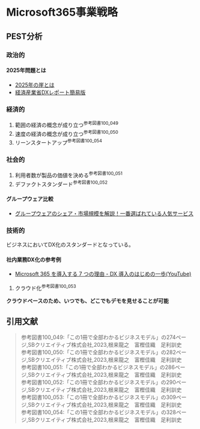 # Microsoft365事業戦略

## PEST分析

### 政治的

#### 2025年問題とは

- [2025年の崖とは](https://kigyolog.com/article.php?id=1720)
- [経済産業省DXレポート簡易版](https://www.meti.go.jp/shingikai/mono_info_service/digital_transformation/pdf/20180907_02.pdf)

### 経済的

1. 範囲の経済の概念が成り立つ<sup>参考図書100_049</sup>
1. 速度の経済の概念が成り立つ<sup>参考図書100_050</sup>
1. リーンスタートアップ<sup>参考図書100_054</sup>

### 社会的

1. 利用者数が製品の価値を決める<sup>参考図書100_051</sup>
1. デファクトスタンダード<sup>参考図書100_052</sup>

#### グループウェア比較

- [グループウェアのシェア・市場規模を解説！一番選ばれている人気サービス](https://boxil.jp/mag/a7630/)

### 技術的

ビジネスにおいてDX化のスタンダードとなっている。

#### 社内業務DX化の参考例

- [Microsoft 365 を導入する 7 つの理由 - DX 導入のはじめの一歩(YouTube)](https://www.youtube.com/watch?v=bBnxNqgxzTA)

1. クラウド化<sup>参考図書100_053</sup>

**クラウドベースのため、いつでも、どこでもデモを見せることが可能**  

## 引用文献

> 参考図書100_049:「この1冊で全部わかるビジネスモデル」の274ページ,SBクリエイティブ株式会社,2023,根来龍之　富樫佳織　足利訓史  
> 参考図書100_050:「この1冊で全部わかるビジネスモデル」の282ページ,SBクリエイティブ株式会社,2023,根来龍之　富樫佳織　足利訓史  
> 参考図書100_051:「この1冊で全部わかるビジネスモデル」の286ページ,SBクリエイティブ株式会社,2023,根来龍之　富樫佳織　足利訓史  
> 参考図書100_052:「この1冊で全部わかるビジネスモデル」の290ページ,SBクリエイティブ株式会社,2023,根来龍之　富樫佳織　足利訓史  
> 参考図書100_053:「この1冊で全部わかるビジネスモデル」の309ページ,SBクリエイティブ株式会社,2023,根来龍之　富樫佳織　足利訓史  
> 参考図書100_054:「この1冊で全部わかるビジネスモデル」の328ページ,SBクリエイティブ株式会社,2023,根来龍之　富樫佳織　足利訓史  


